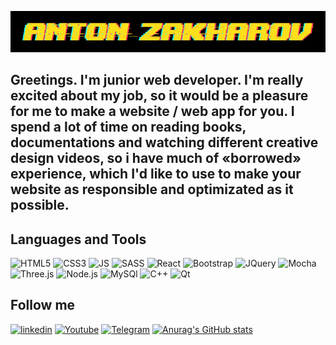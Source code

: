 [![Header](https://github.com/GraveRob/GraveRob/blob/main/assets/glitch.png)](https://www.linkedin.com/in/anton-zakharov-a4b136202/)

## Greetings. I'm junior web developer. I'm really excited about my job, so it would be a pleasure for me to make a website / web app for you. I spend a lot of time on reading books, documentations and watching different creative design videos, so i have much of «borrowed» experience, which I'd like to use to make your website as responsible and optimizated as it possible.

## Languages and Tools
![HTML5](https://img.shields.io/badge/-HTML5-white?style=for-the-badge&logo=html5)
![CSS3](https://img.shields.io/badge/-CSS-blue?style=for-the-badge&logo=css3)
![JS](https://img.shields.io/badge/-JavaScript-black?style=for-the-badge&logo=javascript)
![SASS](https://img.shields.io/badge/-SASS-pink?style=for-the-badge&logo=sass)
![React](https://img.shields.io/badge/-React-black?style=for-the-badge&logo=react)
![Bootstrap](https://img.shields.io/badge/-Bootstrap-purple?style=for-the-badge&logo=Bootstrap)
![JQuery](https://img.shields.io/badge/-JQuery-blue?style=for-the-badge&logo=JQuery)
![Mocha](https://img.shields.io/badge/-Mocha-brown?style=for-the-badge&logo=Mocha)
![Three.js](https://img.shields.io/badge/-Three.js-black?style=for-the-badge&logo=Three.js)
![Node.js](https://img.shields.io/badge/-Node.js-green?style=for-the-badge&logo=Node.js)
![MySQl](https://img.shields.io/badge/-MySQl-white?style=for-the-badge&logo=mysql)
![C++](https://img.shields.io/badge/-C++-black?style=for-the-badge&logo=C%2b%2b)
![Qt](https://img.shields.io/badge/-Qt-white?style=for-the-badge&logo=Qt)


## Follow me

[![linkedin](https://img.shields.io/badge/-linkedin-blue?style=for-the-badge&logo=linkedin)](https://www.linkedin.com/in/anton-zakharov-a4b136202/)
[![Youtube](https://img.shields.io/badge/-Youtube-red?style=for-the-badge&logo=Youtube)](https://www.youtube.com/channel/UCKuvqIrulhjh-Qf1of3mpRg/featured)
[![Telegram](https://img.shields.io/badge/-Telegram-lightblue?style=for-the-badge&logo=Telegram)](https://t.me/GraveRob)
[![Anurag's GitHub stats](https://github-readme-stats.vercel.app/api?username=GraveRob&show_icons=true&theme=great-gatsby)
](https://github.com/GraveRob/github-readme-stats)